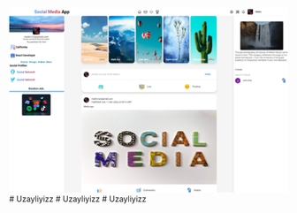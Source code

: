 ![image](src/assets/images/media2.png)
#   U z a y l i y i z z 
 
 #   U z a y l i y i z z 
 
 #   U z a y l i y i z z 
 
 
